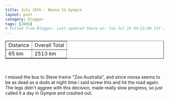 ```yaml
---
title: July 19th - Noosa to Gympie
layout: post
category: blogger
tags: [2006]
# Pulled from Blogger. Last updated there on: Tue Jul 25 04:21:00 IST 2006
---
```

<TABLE BORDER="1"><TR><TD>Distance</TD><TD>Overall Total</TD></TR><TR><TD>65 km</TD><TD>2513 km</TD></TR></TABLE><br /><br />I missed the bus to Steve Irwins "Zoo Australia", and since noosa seems to be as dead as a dodo at night time i said screw this and hit the road again. The legs didn't aggree with this decision, made really slow progress, so just called it a day in Gympie and crashed out.
